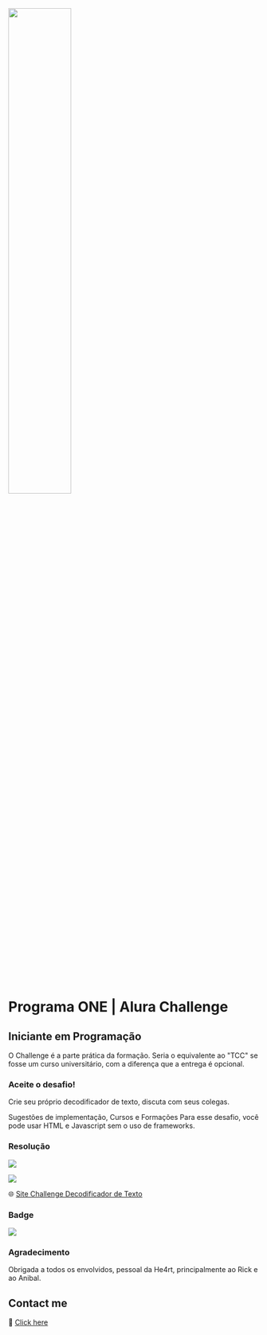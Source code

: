 <img width="50%" src="https://d335luupugsy2.cloudfront.net/cms/files/10224/1662417840/$u07pzwncrr" >

# Programa ONE | Alura Challenge 
## Iniciante em Programação

O Challenge é a parte prática da formação. Seria o equivalente ao "TCC" se fosse um curso universitário, com a diferença que a entrega é opcional.
### Aceite o desafio!
Crie seu próprio decodificador de texto, discuta com seus colegas.

Sugestões de implementação, Cursos e Formações
Para esse desafio, você pode usar HTML e Javascript sem o uso de frameworks.


### Resolução

![](https://cdn.discordapp.com/attachments/1045720339772088342/1066554056740442172/image.png)

![](https://media.giphy.com/media/jlVytxGomEGCUGktK5/giphy.gif)

🌐 [Site Challenge Decodificador de Texto](https://suamirocha.github.io/primeiro-challenge-programaOne/)

### Badge
![](https://cdn.discordapp.com/attachments/1045720339772088342/1066845892583366676/cms2Ffiles2F102242F1671211139Prancheta_3.png)
### Agradecimento

Obrigada a todos os envolvidos, pessoal da He4rt, principalmente ao Rick e ao Anibal.

## Contact me
💜 [Click here](https://suamirochadev.super.site/)

